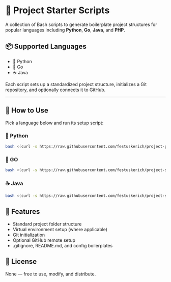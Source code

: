 # 🚀 Project Starter Scripts

A collection of Bash scripts to generate boilerplate project structures for popular languages including **Python**, **Go**, **Java**, and **PHP**.

## 📦 Supported Languages

- 🐍 Python
- 🐹 Go
- ☕ Java

Each script sets up a standardized project structure, initializes a Git repository, and optionally connects it to GitHub.

---
## 🧰 How to Use

Pick a language below and run its setup script:

### 🐍 Python

```bash
bash <(curl -s https://raw.githubusercontent.com/festuskerich/project-generator/main/python.sh)
```
### 🐹 GO
``` bash
bash <(curl -s https://raw.githubusercontent.com/festuskerich/project-starters/main/go.sh)
```
### ☕ Java
```bash
bash <(curl -s https://raw.githubusercontent.com/festuskerich/project-starters/main/java.sh)
```

## 🧩 Features
- Standard project folder structure
- Virtual environment setup (where applicable)
- Git initialization
- Optional GitHub remote setup
- .gitignore, README.md, and config boilerplates

## 🪪 License
None — free to use, modify, and distribute.
